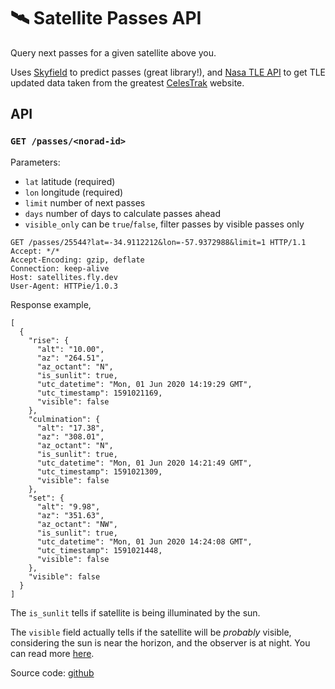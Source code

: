 # 🛰️ Satellite Passes API

Query next passes for a given satellite above you.

Uses [Skyfield](https://github.com/skyfielders/python-skyfield) to predict passes (great library!), and [Nasa TLE API](https://github.com/ivanstan/tle-api) to get TLE updated data taken from the greatest [CelesTrak](https://celestrak.com) website.

## API
### `GET /passes/<norad-id>`

Parameters:

- `lat` latitude (required)
- `lon` longitude (required)
- `limit` number of next passes
- `days` number of days to calculate passes ahead
- `visible_only` can be `true`/`false`, filter passes by visible passes only

```
GET /passes/25544?lat=-34.9112212&lon=-57.9372988&limit=1 HTTP/1.1
Accept: */*
Accept-Encoding: gzip, deflate
Connection: keep-alive
Host: satellites.fly.dev
User-Agent: HTTPie/1.0.3
```
Response example,
```
[
  {
    "rise": {
      "alt": "10.00",
      "az": "264.51",
      "az_octant": "N",
      "is_sunlit": true,
      "utc_datetime": "Mon, 01 Jun 2020 14:19:29 GMT",
      "utc_timestamp": 1591021169,
      "visible": false
    },
    "culmination": {
      "alt": "17.38",
      "az": "308.01",
      "az_octant": "N",
      "is_sunlit": true,
      "utc_datetime": "Mon, 01 Jun 2020 14:21:49 GMT",
      "utc_timestamp": 1591021309,
      "visible": false
    },
    "set": {
      "alt": "9.98",
      "az": "351.63",
      "az_octant": "NW",
      "is_sunlit": true,
      "utc_datetime": "Mon, 01 Jun 2020 14:24:08 GMT",
      "utc_timestamp": 1591021448,
      "visible": false
    },
    "visible": false
  }
]
```
The `is_sunlit` tells if satellite is being illuminated by the sun.

The `visible` field actually tells if the satellite will be _probably_ visible, considering the sun is near the horizon, and the observer is at night. You can read more [here](https://www.heavens-above.com/faq.aspx).

Source code: [github](https://github.com/redraw/satellite-passes-api)